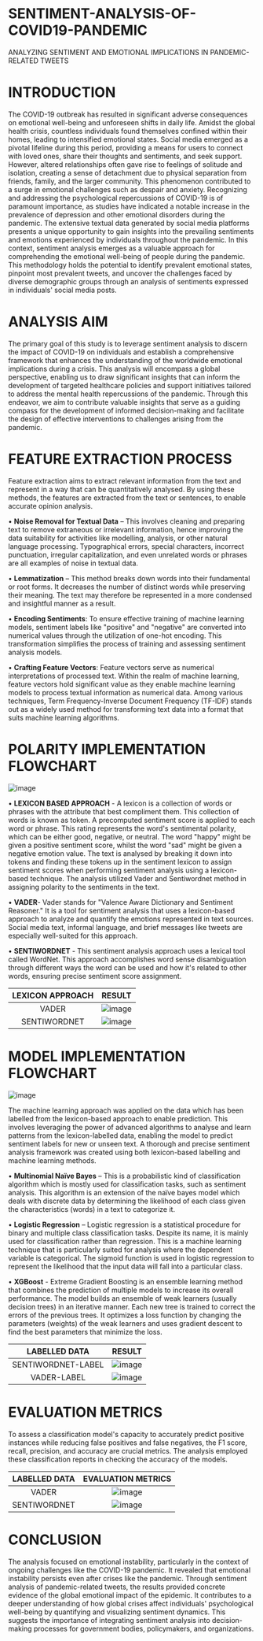 # SENTIMENT-ANALYSIS-OF-COVID19-PANDEMIC
ANALYZING SENTIMENT AND EMOTIONAL IMPLICATIONS IN PANDEMIC-RELATED TWEETS 
# INTRODUCTION
The COVID-19 outbreak has resulted in significant adverse consequences on emotional well-being and unforeseen shifts in daily life. Amidst the global health crisis, countless individuals found themselves confined within their homes, leading to intensified emotional states. Social media emerged as a pivotal lifeline during this period, providing a means for users to connect with loved ones, share their thoughts and sentiments, and seek support. However, altered relationships often gave rise to feelings of solitude and isolation, creating a sense of detachment due to physical separation from friends, family, and the larger community. This phenomenon contributed to a surge in emotional challenges such as despair and anxiety. Recognizing and addressing the psychological repercussions of COVID-19 is of paramount importance, as studies have indicated a notable increase in the prevalence of depression and other emotional disorders during the pandemic. The extensive textual data generated by social media platforms presents a unique opportunity to gain insights into the prevailing sentiments and emotions experienced by individuals throughout the pandemic. In this context, sentiment analysis emerges as a valuable approach for comprehending the emotional well-being of people during the pandemic. This methodology holds the potential to identify prevalent emotional states, pinpoint most prevalent tweets, and uncover the challenges faced by diverse demographic groups through an analysis of sentiments expressed in individuals' social media posts.
# ANALYSIS AIM
The primary goal of this study is to leverage sentiment analysis to discern the impact of COVID-19 on individuals and establish a comprehensive framework that enhances the understanding of the worldwide emotional implications during a crisis. This analysis will encompass a global perspective, enabling us to draw significant insights that can inform the development of targeted healthcare policies and support initiatives tailored to address the mental health repercussions of the pandemic. Through this endeavor, we aim to contribute valuable insights that serve as a guiding compass for the development of informed decision-making and facilitate the design of effective interventions to challenges arising from the pandemic.
# FEATURE EXTRACTION PROCESS
Feature extraction aims to extract relevant information from the text and represent in a way that can be quantitatively analysed. By using these methods, the features are extracted from the text or sentences, to enable accurate opinion analysis.

•	**Noise Removal for Textual Data** – This involves cleaning and preparing text to remove extraneous or irrelevant information, hence improving the data suitability for activities like modelling, analysis, or other natural language processing. Typographical errors, special characters, incorrect punctuation, irregular capitalization, and even unrelated words or phrases are all examples of noise in textual data.

•	**Lemmatization** – This method breaks down words into their fundamental or root forms. It decreases the number of distinct words while preserving their meaning. The text may therefore be represented in a more condensed and insightful manner as a result.

•	**Encoding Sentiments**: To ensure effective training of machine learning models, sentiment labels like "positive" and "negative" are converted into numerical values through the utilization of one-hot encoding. This transformation simplifies the process of training and assessing sentiment analysis models.

•	**Crafting Feature Vectors**: Feature vectors serve as numerical interpretations of processed text. Within the realm of machine learning, feature vectors hold significant value as they enable machine learning models to process textual information as numerical data. Among various techniques, Term Frequency-Inverse Document Frequency (TF-IDF) stands out as a widely used method for transforming text data into a format that suits machine learning algorithms. 
# POLARITY IMPLEMENTATION FLOWCHART

![image](https://github.com/Meenaht/SENTIMENT-ANALYSIS-OF-COVID19-PANDEMIC/assets/115886576/b0159778-a915-4638-bdf0-fb21f46c4b21)

• **LEXICON BASED APPROACH** - A lexicon is a collection of words or phrases with the attribute that best compliment them. This collection of words is known as token. A precomputed sentiment score is applied to each word or phrase. This rating represents the word's sentimental polarity, which can be either good, negative, or neutral. The word "happy" might be given a positive sentiment score, whilst the word "sad" might be given a negative emotion value. The text is analysed by breaking it down into tokens and finding these tokens up in the sentiment lexicon to assign sentiment scores when performing sentiment analysis using a lexicon-based technique. The analysis utilized Vader and Sentiwordnet method in assigning polarity to the sentiments in the text.

•	**VADER**- Vader stands for "Valence Aware Dictionary and Sentiment Reasoner." It is a tool for sentiment analysis that uses a lexicon-based approach to analyze and quantify the emotions represented in text sources. Social media text, informal language, and brief messages like tweets are especially well-suited for this approach.

•	**SENTIWORDNET** - This sentiment analysis approach uses a lexical tool called WordNet. This approach accomplishes word sense disambiguation through different ways the word can be used and how it's related to other words, ensuring precise sentiment score assignment. 

| LEXICON APPROACH | RESULT |
| :--------: | :-------: |
| VADER | ![image](https://github.com/Meenaht/SENTIMENT-ANALYSIS-OF-COVID19-PANDEMIC/assets/115886576/dd8d3c67-3ed7-45a5-97b3-1cca385a3265) |
| SENTIWORDNET   | ![image](https://github.com/Meenaht/SENTIMENT-ANALYSIS-OF-COVID19-PANDEMIC/assets/115886576/e190d231-7488-4fcd-9550-1df62fc343ec) |


# MODEL IMPLEMENTATION FLOWCHART

![image](https://github.com/Meenaht/SENTIMENT-ANALYSIS-OF-COVID19-PANDEMIC/assets/115886576/84119a7b-74a9-456a-a030-eb4e93d49022)

The machine learning approach was applied on the data which has been labelled from the lexicon-based approach to enable prediction. This involves leveraging the power of advanced algorithms to analyse and learn patterns from the lexicon-labelled data, enabling the model to predict sentiment labels for new or unseen text. A thorough and precise sentiment analysis framework was created using both lexicon-based labelling and machine learning methods.

•	**Multinomial Naïve Bayes** – This is a probabilistic kind of classification algorithm which is mostly used for classification tasks, such as sentiment analysis. This algorithm is an extension of the naïve bayes model which deals with discrete data by determining the likelihood of each class given the characteristics (words) in a text to categorize it. 

•	**Logistic Regression** – Logistic regression is a statistical procedure for binary and multiple class classification tasks. Despite its name, it is mainly used for classification rather than regression. This is a machine learning technique that is particularly suited for analysis where the dependent variable is categorical. The sigmoid function is used in logistic regression to represent the likelihood that the input data will fall into a particular class.

•	**XGBoost** - Extreme Gradient Boosting is an ensemble learning method that combines the prediction of multiple models to increase its overall performance. The model builds an ensemble of weak learners (usually decision trees) in an iterative manner. Each new tree is trained to correct the errors of the previous trees. It optimizes a loss function by changing the parameters (weights) of the weak learners and uses gradient descent to find the best parameters that minimize the loss.

| LABELLED DATA | RESULT |
| :--------: | :-------: |
| SENTIWORDNET-LABEL |![image](https://github.com/Meenaht/SENTIMENT-ANALYSIS-OF-COVID19-PANDEMIC/assets/115886576/95130cd3-c86c-4b61-91a0-d87528b71fc0)| 
| VADER-LABEL | ![image](https://github.com/Meenaht/SENTIMENT-ANALYSIS-OF-COVID19-PANDEMIC/assets/115886576/276c5757-cc23-4917-9e17-6fdb5fd9f327) |

# EVALUATION METRICS
To assess a classification model's capacity to accurately predict positive instances while reducing false positives and false negatives, the F1 score, recall, precision, and accuracy are crucial metrics. The analysis employed these classification reports in checking the accuracy of the models.

| LABELLED DATA | EVALUATION METRICS |
| :--------: | :-------: |
| VADER | ![image](https://github.com/Meenaht/SENTIMENT-ANALYSIS-OF-COVID19-PANDEMIC/assets/115886576/fefde6a3-bde7-4ff9-b63e-7f1ed428f2b6)|
| SENTIWORDNET  |![image](https://github.com/Meenaht/SENTIMENT-ANALYSIS-OF-COVID19-PANDEMIC/assets/115886576/56896458-44bb-4cf8-9399-d2728828ed72) |

# CONCLUSION
The analysis focused on emotional instability, particularly in the context of ongoing challenges like the COVID-19 pandemic. It revealed that emotional instability persists even after crises like the pandemic. Through sentiment analysis of pandemic-related tweets, the results provided concrete evidence of the global emotional impact of the epidemic. It contributes to a deeper understanding of how global crises affect individuals' psychological well-being by quantifying and visualizing sentiment dynamics. This suggests the importance of integrating sentiment analysis into decision-making processes for government bodies, policymakers, and organizations. 
